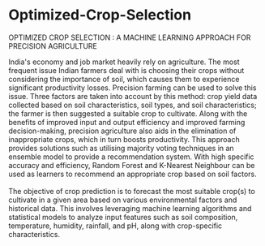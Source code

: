 # Optimized-Crop-Selection
OPTIMIZED CROP SELECTION : A MACHINE LEARNING APPROACH FOR PRECISION AGRICULTURE

India's economy and job market heavily rely on agriculture. The most frequent issue Indian farmers deal with is choosing their crops without considering the importance of soil, which causes them to experience significant productivity losses. Precision farming can be used to solve this issue. Three factors are taken into account by this method: crop yield data collected based on soil characteristics, soil types, and soil characteristics; the farmer is then suggested a suitable crop to cultivate. Along with the benefits of improved input and output efficiency and improved farming decision-making, precision agriculture also aids in the elimination of inappropriate crops, which in turn boosts productivity. This approach provides solutions such as utilising majority voting techniques in an ensemble model to provide a recommendation system. With high specific accuracy and efficiency, Random Forest and K-Nearest Neighbour can be used as learners to recommend an appropriate crop based on soil factors.<br><br>
The objective of crop prediction is to forecast the most suitable crop(s) to cultivate in a given area based on various environmental factors and historical data. This involves leveraging machine learning algorithms and statistical models to analyze input features such as soil composition, temperature, humidity, rainfall, and pH, along with crop-specific characteristics.
